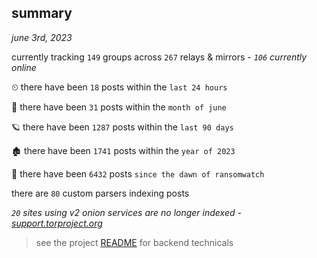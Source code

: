 
## summary
_june 3rd, 2023_

currently tracking `149` groups across `267` relays & mirrors - _`106` currently online_

⏲ there have been `18` posts within the `last 24 hours`

🦈 there have been `31` posts within the `month of june`

🪐 there have been `1287` posts within the `last 90 days`

🏚 there have been `1741` posts within the `year of 2023`

🦕 there have been `6432` posts `since the dawn of ransomwatch`

there are `80` custom parsers indexing posts

_`20` sites using v2 onion services are no longer indexed - [support.torproject.org](https://support.torproject.org/onionservices/v2-deprecation/)_

> see the project [README](https://github.com/joshhighet/ransomwatch#ransomwatch--) for backend technicals

